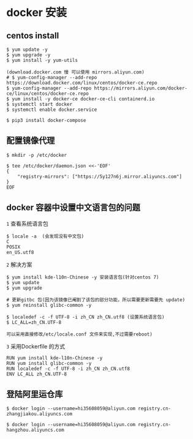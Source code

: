 # docker 安装

## centos install

    $ yum update -y
    $ yum upgrade -y
    $ yum install -y yum-utils
    
    (download.docker.com 慢 可以使用 mirrors.aliyun.com)
    # $ yum-config-manager --add-repo https://download.docker.com/linux/centos/docker-ce.repo
    $ yum-config-manager --add-repo https://mirrors.aliyun.com/docker-ce/linux/centos/docker-ce.repo
    $ yum install -y docker-ce docker-ce-cli containerd.io
    $ systemctl start docker
    $ systemctl enable docker.service
    
    $ pip3 install docker-compose
    
## 配置镜像代理

    $ mkdir -p /etc/docker
    
    $ tee /etc/docker/daemon.json <<-'EOF'
    {
        "registry-mirrors": ["https://5y127n6j.mirror.aliyuncs.com"]
    }
    EOF
    

## docker 容器中设置中文语言包的问题

  `1` 查看系统语言包

    $ locale -a  (会发现没有中文包)
    C
    POSIX
    en_US.utf8

  `2` 解决方案

    $ yum install kde-l10n-Chinese -y 安装语言包(针对centos 7)
    $ yum update
    $ yum upgrade
    
    # 更新gitbc 包(因为该镜像已阉割了该包的部分功能，所以需要更新需要先 update)
    $ yum reinstall glibc-common -y 
    
    $ localedef -c -f UTF-8 -i zh_CN zh_CN.utf8 (设置系统语言包)
    $ LC_ALL=zh_CN.UTF-8

    可以采用直接修改/etc/locale.conf 文件来实现,不过需要reboot)
    
  `3` 采用Dockerfile 的方式
 
    RUN yum install kde-l10n-Chinese -y
    RUN yum install glibc-common -y
    RUN localedef -c -f UTF-8 -i zh_CN zh_CN.utf8
    ENV LC_ALL zh_CN.UTF-8


## 登陆阿里运仓库

    $ docker login --username=hi35608059@aliyun.com registry.cn-zhangjiakou.aliyuncs.com

    $ docker login --username=hi35608059@aliyun.com registry.cn-hangzhou.aliyuncs.com